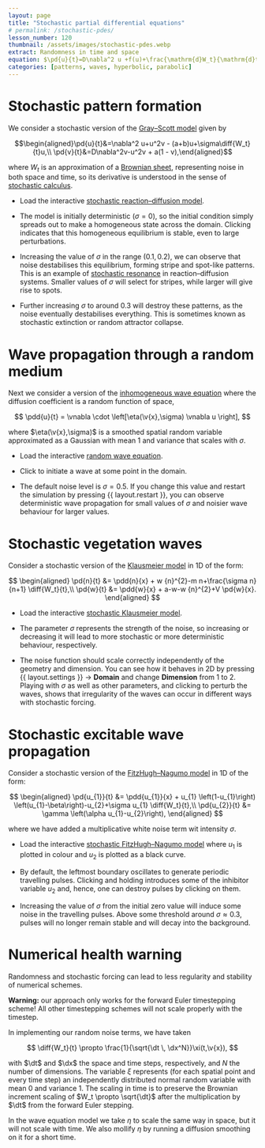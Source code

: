```yaml
---
layout: page
title: "Stochastic partial differential equations"
# permalink: /stochastic-pdes/
lesson_number: 120
thumbnail: /assets/images/stochastic-pdes.webp
extract: Randomness in time and space
equation: $\pd{u}{t}=D\nabla^2 u +f(u)+\frac{\mathrm{d}W_t}{\mathrm{d}t}$
categories: [patterns, waves, hyperbolic, parabolic]
---
```



# Stochastic pattern formation

We consider a stochastic version of the [Gray–Scott model](/nonlinear-physics/gray-scott) given by

$$\begin{aligned}\pd{u}{t}&=\nabla^2 u+u^2v - (a+b)u+\sigma\diff{W_t}{t}u,\\ \pd{v}{t}&=D\nabla^2v-u^2v + a(1 - v),\end{aligned}$$

where $W_t$ is an approximation of a [Brownian sheet](https://en.wikipedia.org/wiki/Brownian_sheet), representing noise in both space and time, so its derivative is understood in the sense of [stochastic calculus](https://en.wikipedia.org/wiki/Stochastic_calculus).

* Load the interactive [stochastic reaction–diffusion model](/sim/?preset=StochasticGrayScott).

* The model is initially deterministic ($\sigma=0$), so the initial condition simply spreads out to make a homogeneous state across the domain. Clicking indicates that this homogeneous equilibrium is stable, even to large perturbations.

* Increasing the value of $\sigma$ in the range $(0.1,0.2)$, we can observe that noise destabilises this equilibrium, forming stripe and spot-like patterns. This is an example of [stochastic resonance](https://en.wikipedia.org/wiki/Stochastic_resonance) in reaction–diffusion systems. Smaller values of $\sigma$ will select for stripes, while larger will give rise to spots.

* Further increasing $\sigma$ to around $0.3$ will destroy these patterns, as the noise eventually destabilises everything. This is sometimes known as stochastic extinction or random attractor collapse.


# Wave propagation through a random medium

Next we consider a version of the [inhomogeneous wave equation](/basic-pdes/inhomogeneous-wave-equation) where the diffusion coefficient is a random function of space,

$$
\pdd{u}{t} = \vnabla \cdot \left[\eta(\v{x},\sigma) \vnabla u \right],
$$

where $\eta(\v{x},\sigma)$ is a smoothed spatial random variable approximated as a Gaussian with mean $1$ and variance that scales with $\sigma$.

* Load the interactive [random wave equation](/sim/?preset=RandomWaveEquation).

* Click to initiate a wave at some point in the domain.

* The default noise level is $\sigma=0.5$. If you change this value and restart the simulation by pressing {{ layout.restart }}, you can observe deterministic wave propagation for small values of $\sigma$ and noisier wave behaviour for larger values.

# Stochastic vegetation waves

Consider a stochastic version of the [Klausmeier model](/mathematical-biology/vegetation-patterns) in 1D of the form:

$$
\begin{aligned}
    \pd{n}{t} &= \pdd{n}{x} + w {n}^{2}-m n+\frac{\sigma n}{n+1} \diff{W_t}{t},\\
      \pd{w}{t} &= \pdd{w}{x} + a-w-w {n}^{2}+V \pd{w}{x}.
    \end{aligned}
$$

* Load the interactive [stochastic Klausmeier model](/sim/?preset=StochasticKlausmeier).

* The parameter $\sigma$ represents the strength of the noise, so increasing or decreasing it will lead to more stochastic or more deterministic behaviour, respectively.

* The noise function should scale correctly independently of the geometry and dimension. You can see how it behaves in 2D by pressing <span class='click_sequence'>{{ layout.settings }} → **Domain**</span> and change **Dimension** from 1 to 2. Playing with $\sigma$ as well as other parameters, and clicking to perturb the waves, shows that irregularity of the waves can occur in different ways with stochastic forcing.

# Stochastic excitable wave propagation

Consider a stochastic version of the [FitzHugh–Nagumo model](/mathematical-biology/fitzhugh-nagumo) in 1D of the form:

$$
\begin{aligned}
   \pd{u_{1}}{t} &=  \pdd{u_{1}}{x} + u_{1} \left(1-u_{1}\right) \left(u_{1}-\beta\right)-u_{2}+\sigma u_{1} \diff{W_t}{t},\\
      \pd{u_{2}}{t} &= \gamma \left(\alpha u_{1}-u_{2}\right),
    \end{aligned}
$$

where we have added a multiplicative white noise term wit intensity $\sigma$.

* Load the interactive [stochastic FitzHugh–Nagumo model](/sim/?preset=NoisyFHN) where $u_1$ is plotted in colour and $u_2$ is plotted as a black curve.

* By default, the leftmost boundary oscillates to generate periodic travelling pulses. Clicking and holding introduces some of the inhibitor variable $u_2$ and, hence, one can destroy pulses by clicking on them.

* Increasing the value of $\sigma$ from the initial zero value will induce some noise in the travelling pulses. Above some threshold around $\sigma \approx 0.3$, pulses will no longer remain stable and will decay into the background.

# Numerical health warning

Randomness and stochastic forcing can lead to less regularity and stability of numerical schemes.

**Warning:** our approach only works for the forward Euler timestepping scheme! All other timestepping schemes will not scale properly with the timestep.

In implementing our random noise terms, we have taken

$$
\diff{W_t}{t} \propto \frac{1}{\sqrt{\dt \, \dx^N}}\xi(t,\v{x}),
$$

with $\dt$ and $\dx$ the space and time steps, respectively, and $N$ the number of dimensions. The variable $\xi$ represents (for each spatial point and every time step) an independently distributed normal random variable with mean $0$ and variance $1$. The scaling in time is to preserve the Brownian increment scaling of $W_t \propto \sqrt{\dt}$ after the multiplication by $\dt$ from the forward Euler stepping.

In the wave equation model we take $\eta$ to scale the same way in space, but it will not scale with time. We also mollify $\eta$ by running a diffusion smoothing on it for a short time.
